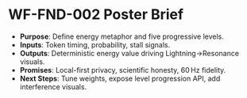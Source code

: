 # WF-FND-002 Poster Brief
- **Purpose**: Define energy metaphor and five progressive levels.
- **Inputs**: Token timing, probability, stall signals.
- **Outputs**: Deterministic energy value driving Lightning→Resonance visuals.
- **Promises**: Local-first privacy, scientific honesty, 60 Hz fidelity.
- **Next Steps**: Tune weights, expose level progression API, add interference visuals.
